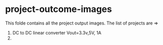 # project-outcome-images
This folde contains all the project output images. The list of projects are => <br>
1) DC to DC linear converter Vout=3.3v,5V, 1A
2) 
